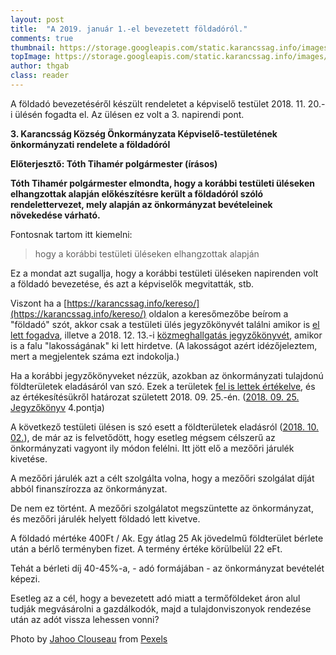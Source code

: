 ```yaml
---
layout: post
title:  "A 2019. január 1.-el bevezetett földadóról."
comments: true
thumbnail: https://storage.googleapis.com/static.karancssag.info/images/og/blue-sky-clouds-crop-388415.jpg
topImage: https://storage.googleapis.com/static.karancssag.info/images/og/blue-sky-clouds-crop-388415.jpg
author: thgab
class: reader
---
```

A földadó bevezetéséről készült rendeletet a képviselő testület 2018. 11. 20.-i ülésén fogadta el.
Az ülésen ez volt a 3. napirendi pont.

**3\. Karancsság Község Önkormányzata Képviselő-testületének önkormányzati rendelete a földadóról**

**Előterjesztő: Tóth Tihamér polgármester (írásos)**

**Tóth Tihamér polgármester elmondta, hogy a korábbi testületi üléseken elhangzottak alapján előkészítésre került a földadóról szóló rendelettervezet, mely alapján az önkormányzat bevételeinek növekedése várható.**

Fontosnak tartom itt kiemelni:

>hogy a korábbi testületi üléseken elhangzottak alapján

Ez a mondat azt sugallja, hogy a korábbi testületi üléseken napirenden volt a földadó bevezetése, és azt a képviselők megvitatták, stb.

Viszont ha a [https://karancssag.info/kereso/](https://karancssag.info/kereso/) oldalon a keresőmezőbe beírom a "földadó" szót, akkor csak a testületi ülés jegyzőkönyvét találni amikor is [el lett fogadva](https://storage.googleapis.com/static.karancssag.info/download/2018_11_20.pdf), illetve a 2018. 12. 13.-i [közmeghallgatás jegyzőkönyvét](https://storage.googleapis.com/static.karancssag.info/download/2018_12_13.pdf), amikor is a falu "lakosságának" ki lett hirdetve. (A lakosságot azért idézőjeleztem, mert a megjelentek száma ezt indokolja.)

Ha a korábbi jegyzőkönyveket nézzük, azokban az önkormányzati tulajdonú földterületek eladásáról van szó. Ezek a területek [fel is lettek értékelve](https://storage.googleapis.com/static.karancssag.info/download/2018_09_25_melleklet.pdf), és az értékesítésükről határozat született 2018. 09. 25.-én. ([2018. 09. 25. Jegyzőkönyv](https://storage.googleapis.com/static.karancssag.info/download/2018_09_25.pdf) 4.pontja)

A következő testületi ülésen is szó esett a földterületek eladásról ([2018. 10. 02.](https://storage.googleapis.com/static.karancssag.info/download/2018_10_02.pdf)), de már az is felvetődött, hogy esetleg mégsem célszerű az önkormányzati vagyont ily módon felélni. Itt jött elő a mezőőri járulék kivetése.

A mezőőri járulék azt a célt szolgálta volna, hogy a mezőőri szolgálat díját abból finanszírozza az önkormányzat.

De nem ez történt. A mezőőri szolgálatot megszüntette az önkormányzat, és mezőőri járulék helyett földadó lett kivetve.

A földadó mértéke 400Ft / Ak. Egy átlag 25 Ak jövedelmű földterület bérlete után a bérlő terményben fizet. A termény értéke körülbelül 22 eFt.

Tehát a bérleti díj 40-45%-a, - adó formájában - az önkormányzat bevételét képezi.

Esetleg az a cél, hogy a bevezetett adó miatt a termőföldeket áron alul tudják megvásárolni a gazdálkodók, majd a tulajdonviszonyok rendezése után az adót vissza lehessen vonni?

Photo by [Jahoo Clouseau](https://www.pexels.com/@jahoo?utm_content=attributionCopyText&utm_medium=referral&utm_source=pexels) from [Pexels](https://www.pexels.com/photo/agriculture-countryside-crop-cropland-388415/?utm_content=attributionCopyText&utm_medium=referral&utm_source=pexels)
